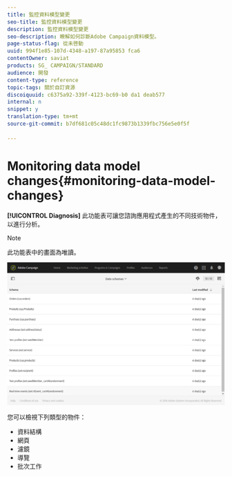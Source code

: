 ```yaml
---
title: 監控資料模型變更
seo-title: 監控資料模型變更
description: 監控資料模型變更
seo-description: 瞭解如何診斷Adobe Campaign資料模型。
page-status-flag: 從未啓動
uuid: 994f1e85-107d-4348-a197-87a95853 fca6
contentOwner: saviat
products: SG_ CAMPAIGN/STANDARD
audience: 開發
content-type: reference
topic-tags: 關於自訂資源
discoiquuid: c6375a92-339f-4123-bc69-b0 da1 deab577
internal: n
snippet: y
translation-type: tm+mt
source-git-commit: b7df681c05c48dc1fc9873b1339fbc756e5e0f5f

---
```



# Monitoring data model changes{#monitoring-data-model-changes}

**[!UICONTROL Diagnosis]** 此功能表可讓您諮詢應用程式產生的不同技術物件，以進行分析。

>[!NOTE]
>
>此功能表中的畫面為唯讀。

![](assets/diagnostic.png)

您可以檢視下列類型的物件：

* 資料結構
* 網頁
* 濾鏡
* 導覽
* 批次工作

